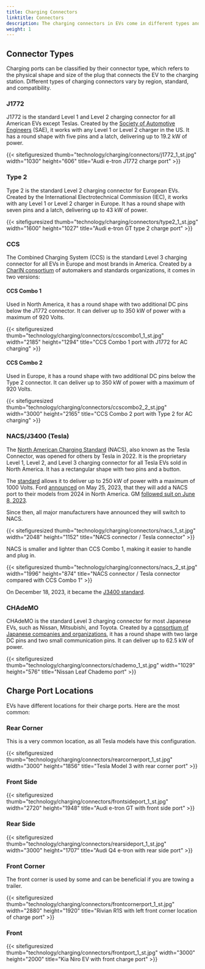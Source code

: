 ```yaml
---
title: Charging Connectors
linktitle: Connectors
description: The charging connectors in EVs come in different types and locations.
weight: 1
---
```

<!-- markdownlint-disable MD033 -->

## Connector Types

Charging ports can be classified by their connector type, which refers to the physical shape and size of the plug that connects the EV to the charging station. Different types of charging connectors vary by region, standard, and compatibility.

### J1772

J1772 is the standard Level 1 and Level 2 charging connector for all American EVs except Teslas. Created by the [Society of Automotive Engineers](https://www.sae.org/standards/content/j1772_201710/) (SAE), it works with any Level 1 or Level 2 charger in the US. It has a round shape with five pins and a latch, delivering up to 19.2 kW of power.

{{< sitefiguresized thumb="technology/charging/connectors/j1772_1_st.jpg" width="1030" height="606" title="Audi e-tron J1772 charge port" >}}

### Type 2

Type 2 is the standard Level 2 charging connector for European EVs. Created by the International Electrotechnical Commission (IEC), it works with any Level 1 or Level 2 charger in Europe. It has a round shape with seven pins and a latch, delivering up to 43 kW of power.

{{< sitefiguresized thumb="technology/charging/connectors/type2_1_st.jpg" width="1600" height="1027" title="Audi e-tron GT type 2 charge port" >}}

### CCS

The Combined Charging System (CCS) is the standard Level 3 charging connector for all EVs in Europe and most brands in America. Created by a [CharIN consortium](https://www.charin.global/) of automakers and standards organizations, it comes in two versions:

#### CCS Combo 1

Used in North America, it has a round shape with two additional DC pins below the J1772 connector. It can deliver up to 350 kW of power with a maximum of 920 Volts.

{{< sitefiguresized thumb="technology/charging/connectors/ccscombo1_1_st.jpg" width="2185" height="1294" title="CCS Combo 1 port with J1772 for AC charging" >}}

#### CCS Combo 2

Used in Europe, it has a round shape with two additional DC pins below the Type 2 connector. It can deliver up to 350 kW of power with a maximum of 920 Volts.

{{< sitefiguresized thumb="technology/charging/connectors/ccscombo2_2_st.jpg" width="3000" height="2165" title="CCS Combo 2 port with Type 2 for AC charging" >}}

### NACS/J3400 (Tesla)

The [North American Charging Standard](https://www.tesla.com/blog/opening-north-american-charging-standard) (NACS), also known as the Tesla Connector, was opened for others by Tesla in 2022. It is the proprietary Level 1, Level 2, and Level 3 charging connector for all Tesla EVs sold in North America. It has a rectangular shape with two pins and a button.

The [standard](https://tesla-cdn.thron.com/static/HXVNIC_North_American_Charging_Standard_Technical_Specification_TS-0023666_HFTPKZ.pdf) allows it to deliver up to 250 kW of power with a maximum of 1000 Volts. Ford [announced](https://media.ford.com/content/fordmedia/fna/us/en/news/2023/05/25/ford-ev-customers-to-gain-access-to-12-000-tesla-superchargers--.html) on May 25, 2023, that they will add a NACS port to their models from 2024 in North America. GM [followed suit on June 8, 2023](https://news.gm.com/newsroom.detail.html/Pages/news/us/en/2023/jun/0608-gm.html).

Since then, all major manufacturers have announced they will switch to NACS.

{{< sitefiguresized thumb="technology/charging/connectors/nacs_1_st.jpg" width="2048" height="1152" title="NACS connector / Tesla connector" >}}

NACS is smaller and lighter than CCS Combo 1, making it easier to handle and plug in.

{{< sitefiguresized thumb="technology/charging/connectors/nacs_2_st.jpg" width="1996" height="874" title="NACS connector / Tesla connector compared with CCS Combo 1" >}}

On December 18, 2023, it became the [J3400 standard](https://www.sae.org/standards/content/j3400_202312/).

### CHAdeMO

CHAdeMO is the standard Level 3 charging connector for most Japanese EVs, such as Nissan, Mitsubishi, and Toyota. Created by a [consortium of Japanese companies and organizations](https://www.chademo.com/), it has a round shape with two large DC pins and two small communication pins. It can deliver up to 62.5 kW of power.

{{< sitefiguresized thumb="technology/charging/connectors/chademo_1_st.jpg" width="1029" height="576" title="Nissan Leaf Chademo port" >}}

## Charge Port Locations

EVs have different locations for their charge ports. Here are the most common:

### Rear Corner

This is a very common location, as all Tesla models have this configuration.

{{< sitefiguresized thumb="technology/charging/connectors/rearcornerport_1_st.jpg" width="3000" height="1856" title="Tesla Model 3 with rear corner port" >}}

### Front Side

{{< sitefiguresized thumb="technology/charging/connectors/frontsideport_1_st.jpg" width="2720" height="1948" title="Audi e-tron GT with front side port" >}}

### Rear Side

{{< sitefiguresized thumb="technology/charging/connectors/rearsideport_1_st.jpg" width="3000" height="1707" title="Audi Q4 e-tron with rear side port" >}}

### Front Corner

The front corner is used by some and can be beneficial if you are towing a trailer.

{{< sitefiguresized thumb="technology/charging/connectors/frontcornerport_1_st.jpg" width="2880" height="1920" title="Rivian R1S with left front corner location of charge port" >}}

### Front

{{< sitefiguresized thumb="technology/charging/connectors/frontport_1_st.jpg" width="3000" height="2000" title="Kia Niro EV with front charge port" >}}